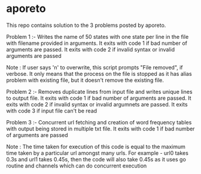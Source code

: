 # aporeto
This repo contains solution to the 3 problems posted by aporeto.

Problem 1 :- Writes the name of 50 states with one state per line in the file with filename provided in arguments. It exits with code 1 if bad number of arguments are passed. It exits with code 2 if invalid syntax or invalid arguments are passed
	     
Note : If user says 'n' to overwrite, this script prompts "File removed", if verbose. It only means that the process on the file is stopped as it has alias problem with existing file, but it doesn't remove the existing file.

Problem 2 :- Removes duplicate lines from input file and writes unique lines to output file. It exits with code 1 if bad number of arguments are passed. It exits with code 2 if invalid syntax or invalid argumnets are passed. It exits with code 3 if input file can't be read

Problem 3 :- Concurrent url fetching and creation of word frequency tables with output being stored in multiple txt file. It exits with code 1 if bad number of arguments are passed

Note : The time taken for execution of this code is equal to the maximum time taken by a particular url amongst many urls.
For example - url0 takes 0.3s and url1 takes 0.45s, then the code will also take 0.45s as it uses go routine and channels which can do concurrent execution

 
